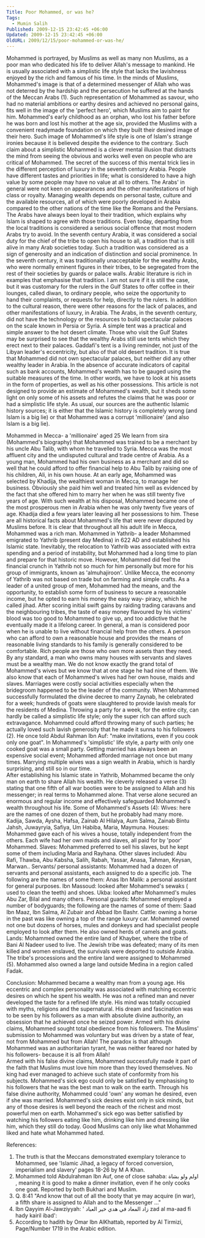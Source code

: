 ```yaml
---
Title: Poor Mohammed, or was he?
Tags:
  - Mumin Salih
Published: 2009-12-15 23:42:45 +06:00
Updated: 2009-12-15 23:42:45 +06:00
OldURL: 2009/12/15/poor-mohammed-or-was-he/
---
```



Mohammed is portrayed, by Muslims as well as many non Muslims, as a poor man who dedicated his life to deliver Allah's message to mankind. He is usually associated with a simplistic life style that lacks the lavishness enjoyed by the rich and famous of his time. In the minds of Muslims, Mohammed's image is that of a determined messenger of Allah who was not deterred by the hardship and the persecution he suffered at the hands of the Meccan Arabs (1). Such representation of Mohammed as savour, who had no material ambitions or earthy desires and achieved no personal gains, fits well in the image of the 'perfect hero', which Muslims aim to paint for him. Mohammed's early childhood as an orphan, who lost his father before he was born and lost his mother at the age six, provided the Muslims with a convenient readymade foundation on which they built their desired image of their hero. 
Such image of Mohammed's life style is one of Islam's strange ironies because it is believed despite the evidence to the contrary. Such claim about a simplistic Mohammed is a clever mental illusion that distracts the mind from seeing the obvious and works well even on people who are critical of Mohammed. The secret of the success of this mental trick lies in the different perception of luxury in the seventh century Arabia. People have different tastes and priorities in life; what is considered to have a high value by some people may have no value at all to others. The Arabs' in general were not keen on appearances and the other manifestations of high class or royalty. Managing wealth depends on personal taste, culture and the available resources, all of which were poorly developed in Arabia compared to the other nations of the time like the Romans and the Persians.  
The Arabs have always been loyal to their tradition, which explains why Islam is shaped to agree with those traditions. Even today, departing from the local traditions is considered a serious social offence that most modern Arabs try to avoid. In the seventh century Arabia, it was considered a social duty for the chief of the tribe to open his house to all, a tradition that is still alive in many Arab societies today. Such a tradition was considered as a sign of generosity and an indication of distinction and social prominence. In the seventh century, it was traditionally unacceptable for the wealthy Arabs, who were normally eminent figures in their tribes, to be segregated from the rest of their societies by guards or palace walls. Arabic literature is rich in examples that emphasise that tradition. I am not sure if it is still the case, but it was customary for the rulers in the Gulf States to offer coffee in their lounges, called diwan, to ordinary people, who seize the opportunity to hand their complaints, or requests for help, directly to the rulers. In addition to the cultural reason, there were other reasons for the lack of palaces, and other manifestations of luxury, in Arabia. The Arabs, in the seventh century, did not have the technology or the resources to build spectacular palaces on the scale known in Persia or Syria. A simple tent was a practical and simple answer to the hot desert climate. Those who visit the Gulf States may be surprised to see that the wealthy Arabs still use tents which they erect next to their palaces. Gaddafi's tent is a living reminder, not just of the Libyan leader's eccentricity, but also of that old desert tradition. 
It is true that Mohammed did not own spectacular palaces, but neither did any other wealthy leader in Arabia. In the absence of accurate indicators of capital such as bank accounts, Mohammed's wealth has to be gauged using the suitable measures of the time. In other words, we have to look at his assets in the form of properties, as well as his other possessions. This article is not designed to provide an estimate of Mohammed's wealth, but it sheds some light on only some of his assets and refutes the claims that he was poor or had a simplistic life style. As usual, our sources are the authentic Islamic history sources; it is either that the Islamic history is completely wrong (and Islam is a big lie) or that Mohammed was a corrupt 'millionaire' (and also Islam is a big lie).  

Mohammed in Mecca- a 'millionaire' aged 25
We learn from sira (Mohammed's biography) that Mohammed was trained to be a merchant by his uncle Abu Talib, with whom he travelled to Syria. Mecca was the most affluent city and the undisputed cultural and trade centre of Arabia. As a young man, Mohammed had his own business as a merchant and did so well that he could afford to offer financial help to Abu Talib by raising one of his children, Ali, in his own house. At an early age, Mohammed was selected by Khadija, the wealthiest woman in Mecca, to manage her business. Obviously she paid him well and treated him well as evidenced by the fact that she offered him to marry her when he was still twenty five years of age. 
With such wealth at his disposal, Mohammed became one of the most prosperous men in Arabia when he was only twenty five years of age. Khadija died a few years later leaving all her possessions to him. These are all historical facts about Mohammed's life that were never disputed by Muslims before. It is clear that throughout all his adult life in Mecca, Mohammed was a rich man. 
Mohammed in Yathrib- a leader 
Mohammed emigrated to Yathrib (present day Medina) in 622 AD and established his Islamic state. Inevitably, the relocation to Yathrib was associated with extra spending and a period of instability, but Mohammed had a long time to plan and prepare for that historic move. However, Mohammed did feel the financial crunch in Yathrib not so much for him personally but more for his group of immigrants, known as 'almuhajiroon'. Unlike Mecca, the economy of Yathrib was not based on trade but on farming and simple crafts. As a leader of a united group of men, Mohammed had the means, and the opportunity, to establish some form of business to secure a reasonable income, but he opted to earn his money the easy way- piracy, which he called jihad. After scoring initial swift gains by raiding trading caravans and the neighbouring tribes, the taste of easy money flavoured by his victims' blood was too good to Mohammed to give up, and too addictive that he eventually made it a lifelong career. 
In general, a man is considered poor when he is unable to live without financial help from the others. A person who can afford to own a reasonable house and provides the means of reasonable living standards to his family is generally considered to be comfortable. Rich people are those who own more assets than they need. By any standard, a man who owns many houses with servants and slaves must be a wealthy man. 
We do not know exactly the grand total of Mohammed's wives but we know that at one stage he had nine of them. We also know that each of Mohammed's wives had her own house, maids and slaves. Marriages were costly social activities especially when the bridegroom happened to be the leader of the community. When Mohammed successfully formulated the divine decree to marry Zaynab, he celebrated for a week; hundreds of goats were slaughtered to provide lavish meals for the residents of Medina. Throwing a party for a week, for the entire city, can hardly be called a simplistic life style; only the super rich can afford such extravagance. Mohammed could afford throwing many of such parties; he actually loved such lavish generosity that he made it sunna to his followers (2). He once told Abdul Rahman Ibn Auf: "make invitations, even if you cook only one goat".  In Mohammed's 'simplistic' life style, a party with only one cooked goat was a small party. Getting married has always been an expensive social event; Mohammed afforded marriage not once but many times. Marrying multiple wives was a sign wealth in Arabia, which is hardly surprising, and still so in our time.  
After establishing his Islamic state in Yathrib, Mohammed became the only man on earth to share Allah his wealth. He cleverly released a verse (3) stating that one fifth of all war booties were to be assigned to Allah and his messenger; in real terms to Mohammed alone. That verse alone secured an enormous and regular income and effectively safeguarded Mohammed's wealth throughout his life. 
Some of Mohammed's Assets (4):
Wives: here are the names of one dozen of them, but he probably had many more.
Kadija, Sawda, Aysha, Hafsa, Zainab Al Hilalya, Aum Salma, Zainab Bintu Jahsh, Juwayryia, Safiya, Um Habiba, Maria, Maymuna.
Houses: Mohammed gave each of his wives a house, totally independent from the others. Each wife had her own maids and slaves, all paid for by 'poor' Mohammed.
Slaves: Mohammed preferred to sell his slaves, but he kept some of them including Maria and Rayhana. Other slaves included: Abu Rafi, Thawba, Abu Kabsha, Salih, Rabah, Yassar, Anasa, Tahman, Keysan, Marwan..
Servants/ personal assistants: Mohammed had a dozen of servants and personal assistants, each assigned to do a specific job. The following are the names of some them: 
Anas Ibn Malik: a personal assistant for general purposes.
Ibn Massoud: looked after Mohammed's sewaks ( used to clean the teeth) and shoes.
Ukba: looked after Mohammed's mules
Abu Zar, Bilal and many others.
Personal guards: Mohammed employed a number of bodyguards; the following are the names of some of them: Saad Ibn Maaz, Ibn Salma, Al Zubair and Abbad Ibn Bashr.
Cattle: owning a horse in the past was like owning a top of the range luxury car. Mohammed owned not one but dozens of horses, mules and donkeys and had specialist people employed to look after them. He also owned herds of camels and goats.  
Lands: Mohammed owned the entire land of Khayber, where the tribe of Bani Al Nadeer used to live. The Jewish tribe was defeated; many of its men killed and women enslaved, the survivals were deported to outside Arabia. The tribe's processions and the entire land were assigned to Mohammed (5). 
Mohammed also owned a large land outside Medina in a region called Fadak.

Conclusion: Mohammed became a wealthy man from a young age. His eccentric and complex personality was associated with matching eccentric desires on which he spent his wealth. He was not a refined man and never developed the taste for a refined life style. His mind was totally occupied with myths, religions and the supernatural. His dream and fascination was to be seen by his followers as a man with absolute divine authority, an obsession that he achieved once he seized power. Armed with his divine claims, Mohammed sought total obedience from his followers. The Muslims' submission to Mohammed was voluntary but was driven by a state of fear, not from Mohammed but from Allah! The paradox is that although Mohammed was an authoritarian tyrant, he was neither feared nor hated by his followers- because it is all from Allah!  
Armed with his false divine claims, Mohammed successfully made it part of the faith that Muslims must love him more than they loved themselves. No king had ever managed to achieve such state of conformity from his subjects. Mohammed's sick ego could only be satisfied by emphasising to his followers that he was the best man to walk on the earth. Through his false divine authority, Mohammed could 'own' any woman he desired, even if she was married. Mohammed's sick desires exist only in sick minds, but any of those desires is well beyond the reach of the richest and most powerful men on earth.  Mohammed's sick ego was better satisfied by watching his followers eating like him, drinking like him and dressing like him, which they still do today. Good Muslims can only like what Mohammed liked and hate what Mohammed hated. 

References:

1.	The truth is that the Meccans demonstrated exemplary tolerance to Mohammed, see 'Islamic Jihad, a legacy of forced conversion, imperialism and slavery' pages 18-26 by M A Khan. 
2.	Mohammed told Abdulrahman Ibn Auf, one of close sahaba: اولم ولو بشاة , meaning it is good to make a dinner invitation, even if he only cooks one goat. Reported by both Bukhari and Muslim. 
3.	Q. 8:41 
"And know that out of all the booty that ye may acquire (in war), a fifth share is assigned to Allah and to the Messenger ..."
4.	Ibn Qayyim Al-Jawziyyah: '  زاد المعاد في هدي خير العباد  zad al ma-aad fi hady kairil ibad': 
5.	According to hadith by Omar Ibn AlKhattab, reported by Al Tirmizi, Page/Number 1719 in the Arabic edition.


